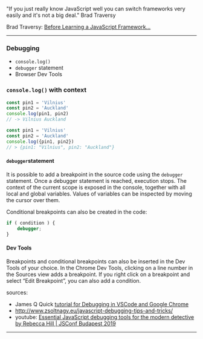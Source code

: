 "If you just really know JavaScript well you can switch frameworks very easily and it's not a big deal." Brad Traversy 

Brad Traversy: [Before Learning a JavaScript Framework...](https://www.youtube.com/watch?v=Cm3U-NgJb9I&feature=youtu.be)

___
### Debugging

- `console.log()`
- `debugger` statement
- Browser Dev Tools

### `console.log()` with context
```js
const pin1 = 'Vilnius'
const pin2 = 'Auckland'
console.log(pin1, pin2)
// -> Vilnius Auckland
```
```js
const pin1 = 'Vilnius'
const pin2 = 'Auckland'
console.log({pin1, pin2})
// > {pin1: "Vilnius", pin2: "Auckland"}
```


#### `debugger`statement
It is possible to add a breakpoint in the source code using the `debugger` statement. Once a debugger statement is reached, execution stops. The context of the current scope is exposed in the console, together with all local and global variables. Values of variables can be inspected by moving the cursor over them.

Conditional breakpoints can also be created in the code:
```js
if ( condition ) {
    debugger;
}
```

#### Dev Tools
Breakpoints and conditional breakpoints can also be inserted in the Dev Tools of your choice. In the Chrome Dev Tools, clicking on a line number in the Sources view adds a breakpoint. If you right click on a breakpoint and select “Edit Breakpoint”, you can also add a condition.

sources: 
- James Q Quick [tutorial for Debugging in VSCode and Google Chrome](https://www.youtube.com/watch?v=AX7uybwukkk)
- http://www.zsoltnagy.eu/javascript-debugging-tips-and-tricks/
- youtube: [Essential JavaScript debugging tools for the modern detective by Rebecca Hill | JSConf Budapest 2019](https://www.youtube.com/watch?v=TtsvMRxmfGA)
___ 


